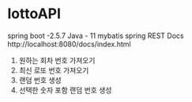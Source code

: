 # lottoAPI

spring boot -2.5.7
Java - 11
mybatis
spring REST Docs
http://localhost:8080/docs/index.html

1. 원하는 회차 번호 가져오기
2. 최신 로또 번호 가져오기
3. 랜덤 번호 생성
4. 선택한 숫자 포함 랜덤 번호 생성
